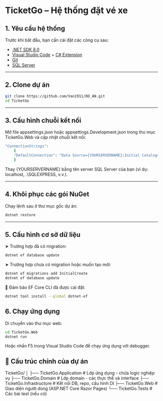 # TicketGo – Hệ thống đặt vé xe

## 1. Yêu cầu hệ thống

Trước khi bắt đầu, bạn cần cài đặt các công cụ sau:

- [.NET SDK 8.0](https://dotnet.microsoft.com/en-us/download)
- [Visual Studio Code](https://code.visualstudio.com/) + [C# Extension](https://marketplace.visualstudio.com/items?itemName=ms-dotnettools.csharp)
- [Git](https://git-scm.com/downloads)
- [SQL Server](https://www.microsoft.com/en-us/sql-server/sql-server-downloads)

---

## 2. Clone dự án

```bash
git clone https://github.com/Van1911/DO_AN.git
cd TicketGo
```
---

## 3. Cấu hình chuỗi kết nối
Mở file appsettings.json hoặc appsettings.Development.json trong thư mục TicketGo.Web và cập nhật chuỗi kết nối:

```bash
"ConnectionStrings": 
    {
    "DefaultConnection": "Data Source={YOURSERVERNAME};Initial Catalog=TicketGoV2;Integrated Security=True;Encrypt=False"
    }
```
Thay {YOURSERVERNAME} bằng tên server SQL Server của bạn (ví dụ: localhost, .\SQLEXPRESS, v.v.).


---

## 4. Khôi phục các gói NuGet
Chạy lệnh sau ở thư mục gốc dự án:
```bash
dotnet restore
```

---

## 5. Cấu hình cơ sở dữ liệu
➤ Trường hợp đã có migration:

```bash
dotnet ef database update
```

➤ Trường hợp chưa có migration hoặc muốn tạo mới:

```bash
dotnet ef migrations add InitialCreate
dotnet ef database update
```

📌 Đảm bảo EF Core CLI đã được cài đặt:

```bash
dotnet tool install --global dotnet-ef
```

## 6. Chạy ứng dụng
Di chuyển vào thư mục web:

```bash
cd TicketGo.Web
dotnet run
```
Hoặc nhấn F5 trong Visual Studio Code để chạy ứng dụng với debugger.

## 📂 Cấu trúc chính của dự án
TicketGo/
│
├── TicketGo.Application      # Lớp ứng dụng - chứa logic nghiệp vụ
├── TicketGo.Domain           # Lớp domain - các thực thể và interface
├── TicketGo.Infrastructure   # Kết nối DB, repo, cấu hình DI
├── TicketGo.Web              # Giao diện người dùng (ASP.NET Core Razor Pages)
└── TicketGo.Tests            # Các bài test (nếu có)
